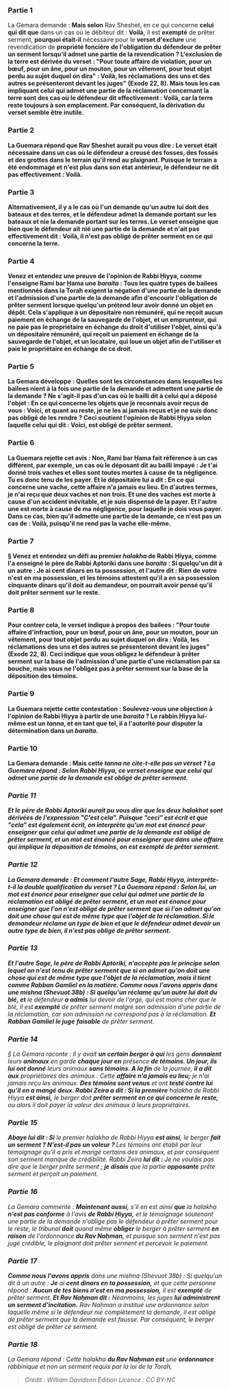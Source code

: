 
### Partie 1
La Gemara demande : <b>Mais selon</b> Rav Sheshet, en ce qui concerne <b>celui qui dit que</b> dans un cas où le débiteur dit : <b>Voilà,</b> il est <b>exempté</b> de prêter serment, <b>pourquoi était-il</b> nécessaire pour le <b>verset d'exclure</b> une revendication de <b>propriété foncière</b> <b>de l'obligation du défendeur de prêter <b>un serment</b> lorsqu'il admet une partie de la revendication ? L'exclusion de la terre est dérivée du verset : "Pour toute affaire de violation, pour un bœuf, pour un âne, pour un mouton, pour un vêtement, pour tout objet perdu au sujet duquel on dira" : Voilà, les réclamations des uns et des autres se présenteront devant les juges" (Exode 22, 8). <b>Mais tous</b> les cas impliquant celui qui admet une partie de la réclamation concernant la <b>terre</b> sont des cas où le défendeur dit effectivement : <b>Voilà,</b> car la terre reste toujours à son emplacement. Par conséquent, la dérivation du verset semble être inutile.

### Partie 2
La Guemara répond que Rav Sheshet aurait pu <b>vous dire : Le verset était nécessaire</b> dans un cas <b>où le défendeur <b>a creusé des fosses, des fossés et des grottes dans</b> le terrain qu'il rend au plaignant. Puisque le terrain a été endommagé et n'est plus dans son état antérieur, le défendeur ne dit pas effectivement : Voilà.

### Partie 3
<b>Alternativement,</b> il y a le cas <b>où</b> l'un <b>demande</b> qu'un autre lui doit <b>des bateaux et des terres, et</b> le défendeur <b>admet</b> la demande portant sur <b>les bateaux et nie</b> la demande portant sur <b>les terres.</b> Le verset enseigne que bien que le défendeur ait nié une partie de la demande et n'ait pas effectivement dit : Voilà, il n'est pas obligé de prêter serment en ce qui concerne la terre.

### Partie 4
<b>Venez</b> et <b>entendez</b> une preuve de l'opinion de Rabbi Ḥiyya, <b>comme l'enseigne Rami bar Ḥama</b> une <i>baraita</i> : Tous les <b>quatre</b> types de <b>bailees</b> mentionnés dans la Torah <b>exigent la négation d'une partie</b> de la demande <b>et l'admission d'une partie</b> de la demande afin d'encourir l'obligation de prêter serment lorsque quelqu'un prétend leur avoir donné un objet en dépôt. Cela s'applique à <b>un dépositaire non rémunéré,</b> qui ne reçoit aucun paiement en échange de la sauvegarde de l'objet, <b>et un emprunteur,</b> qui ne paie pas le propriétaire en échange du droit d'utiliser l'objet, ainsi qu'à <b>un dépositaire rémunéré,</b> qui reçoit un paiement en échange de la sauvegarde de l'objet, <b>et un locataire,</b> qui loue un objet afin de l'utiliser et paie le propriétaire en échange de ce droit.

### Partie 5
La Gemara développe : <b>Quelles sont les circonstances</b> dans lesquelles les bailees nient à la fois une partie de la demande et admettent une partie de la demande ? <b>Ne s'agit-il pas</b> d'un cas où le bailli <b>dit à</b> celui qui a déposé l'objet : En ce qui concerne les objets que je reconnais avoir reçus de vous : <b>Voici,</b> et quant au reste, je ne les ai jamais reçus et je ne suis donc pas obligé de les rendre ? Ceci soutient l'opinion de Rabbi Ḥiyya selon laquelle celui qui dit : Voici, est obligé de prêter serment.

### Partie 6
La Guemara rejette cet avis : <b>Non,</b> Rami bar Ḥama fait référence à un cas différent, par exemple, un cas <b>où</b> le déposant <b>dit au</b> bailli impayé : <b>Je t'ai donné trois vaches et elles sont toutes mortes à cause</b> de ta <b>négligence.</b> Tu es donc tenu de les payer. <b>Et</b> le dépositaire <b>lui a dit :</b> En ce qui concerne <b>une</b> vache, cette <b>affaire n'a jamais eu lieu.</b> En d'autres termes, je n'ai reçu que deux vaches et non trois. <b>Et une</b> des vaches est <b>morte à cause</b> d'un <b>accident inévitable,</b> et je suis dispensé de la payer. <b>Et</b> l'autre <b>une est morte à cause</b> de ma <b>négligence,</b> pour laquelle je dois vous payer.</b> Dans ce cas, bien qu'il admette une partie de la demande, <b>ce n'est pas</b> un cas de : <b>Voilà,</b> puisqu'il ne rend pas la vache elle-même.

### Partie 7
§ <b>Venez</b> et <b>entendez</b> un défi <b>au premier</b> <i>halakha</i> <b>de Rabbi Ḥiyya, comme l'a enseigné</b> le père de Rabbi Aptoriki dans une <i>baraita</i> : Si quelqu'un dit à un autre : <b>Je</b> ai <b>cent dinars en ta possession, et l'autre dit : Rien</b> de <b>votre</b> n'est <b>en ma possession, et les témoins attestent qu'il a en sa possession</b> cinquante dinars qu'il doit au demandeur, on <b>pourrait</b> avoir pensé qu'il <b>doit prêter serment sur le reste.</b>

### Partie 8
Pour contrer cela, <b>le verset indique</b> à propos des bailees : "Pour toute affaire d'infraction, pour un bœuf, pour un âne, pour un mouton, pour un vêtement, <b>pour tout objet perdu au sujet duquel on dira : Voilà,</b> les réclamations des uns et des autres se présenteront devant les juges" (Exode 22, 8). Ceci indique que <b>vous obligez</b> le défendeur à prêter serment sur la base <b>de l'admission</b> d'une partie d'une réclamation par <b>sa bouche, mais vous ne l'obligez pas</b> à prêter serment sur la base <b>de la déposition des témoins.</b>

### Partie 9
La Guemara rejette cette contestation : <b>Soulevez-vous une objection à</b> l'opinion de <b>Rabbi Ḥiyya</b> à partir de <b>une <i>baraita</i> ? Le rabbin Ḥiyya</b> lui-même <b>est un <i>tanna</i>, et</b> en tant que tel, il a l'autorité pour <b>disputer</b> la détermination dans un <i>baraita</i>.

### Partie 10
La Gemara demande : <b>Mais cette <i>tanna</b> ne <b>cite-t-elle pas un verset ? </b> La Guemara répond : Selon Rabbi Ḥiyya, <b>ce verset</b> enseigne que <b>celui qui admet une partie de la demande</b> est obligé de prêter serment.

### Partie 11
<b>Et le père de Rabbi Aptoriki</b> aurait pu <b>vous dire</b> que les deux <i>halakhot</i> sont dérivées de l'expression "C'est cela". Puisque <b>"ceci" est écrit et que "cela" est</b> également <b>écrit,</b> on interprète qu'un <b>mot</b> est énoncé <b>pour</b> enseigner que <b>celui qui admet une partie de la demande</b> est obligé de prêter serment, <b>et un</b> mot est énoncé <b>pour</b> enseigner <b>que</b> dans une affaire qui implique la <b>déposition de témoins,</b> on est <b>exempté</b> de prêter serment.

### Partie 12
La Gemara demande : <b>Et</b> comment <b>l'autre Sage</b>, Rabbi Ḥiyya, interprète-t-il la double qualification du verset ? La Guemara répond : Selon lui, <b>un</b> mot est énoncé <b>pour</b> enseigner que <b>celui qui admet une partie de la réclamation</b> est obligé de prêter serment, <b>et un</b> mot est énoncé <b>pour</b> enseigner que l'on n'est obligé de prêter serment que si l'on <b>admet</b> qu'on doit une chose qui est <b>de</b> même <b>type</b> que l'objet de <b>la réclamation. </b> Si le demandeur réclame un type de bien et que le défendeur admet devoir un autre type de bien, il n'est pas obligé de prêter serment.

### Partie 13
<b>Et l'autre</b> Sage, le père de Rabbi Aptoriki, <b>n'accepte pas</b> le principe selon lequel on n'est tenu de prêter serment que si on <b>admet</b> qu'on doit une chose qui est <b>de</b> même <b>type que</b> l'objet de <b>la réclamation, mais il tient comme Rabban Gamliel</b> en la matière. <b>Comme nous l'avons appris</b> dans une mishna (<i>Shevuot</i> 38b) : Si quelqu'un <b>réclame</b> qu'un autre lui doit du blé, et</b> le défendeur <b>a admis</b> lui devoir de l'orge,</b> qui est moins cher que le blé, il est <b>exempté</b> de prêter serment malgré son admission d'une partie de la réclamation, car son admission ne correspond pas à la réclamation. <b>Et Rabban Gamliel le juge</b> <b>faisable</b> de prêter serment.

### Partie 14
§ La Gemara raconte : Il y avait <b>un certain berger à qui</b> les gens <b>donnaient</b> leurs <b>animaux</b> en garde <b>chaque jour en</b> présence <b>de témoins. Un jour, ils lui ont donné</b> leurs animaux <b>sans témoins. A la fin</b> de la journée, <b>il a dit aux</b> propriétaires des animaux : Cette <b>affaire n'a jamais eu lieu;</b> je n'ai jamais reçu les animaux. <b>Des témoins sont venus</b> et ont <b>testé contre lui qu'il en a mangé deux. Rabbi Zeira a dit : Si la première</b> <i>halakha</i> de Rabbi Ḥiyya <b>est ainsi,</b> le berger doit <b>prêter serment en ce qui concerne le reste,</b> ou alors il doit payer la valeur des animaux à leurs propriétaires.

### Partie 15
<b>Abaye lui dit : Si</b> le premier <i>halakha</i> de Rabbi Ḥiyya <b>est ainsi,</b> le berger <b>fait un serment ? N'est-il pas un voleur ? </b> Les témoins ont établi par leur témoignage qu'il a pris et mangé certains des animaux, et par conséquent son serment manque de crédibilité. Rabbi Zeira <b>lui dit :</b> Je ne voulais pas dire que le berger prête serment ; <b>je disais</b> que la partie <b>opposante</b> prête serment et perçoit un paiement.

### Partie 16
La Gemara commente : <b>Maintenant aussi,</b> s'il en est ainsi <b>que</b> la <i>halakha</i> <b>n'est pas conforme</b> à l'avis <b>de Rabbi Ḥiyya,</b> et le témoignage soutenant une partie de la demande n'oblige pas le défendeur à prêter serment pour le reste, le tribunal <b>doit</b> quand même <b>obliger</b> le berger à prêter serment <b>en raison</b> de l'ordonnance <b>du Rav Naḥman,</b> et puisque son serment n'est pas jugé crédible, le plaignant doit prêter serment et percevoir le paiement.

### Partie 17
<b>Comme nous l'avons appris</b> dans une mishna (<i>Shevuot</i> 38b) : Si quelqu'un dit à un autre : <b>Je</b> ai <b>cent dinars en ta possession,</b> et que cette personne répond : <b>Aucun de tes biens n'est en ma possession,</b> il est <b>exempté</b> de prêter serment. <b>Et Rav Naḥman dit :</b> Néanmoins, les juges <b>lui administrent un serment d'incitation.</b> Rav Naḥman a institué une ordonnance selon laquelle même si le défendeur nie complètement la demande, il est obligé de prêter serment que la demande est fausse. Par conséquent, le berger est obligé de prêter ce serment.

### Partie 18
La Gemara répond : Cette <i>halakha</i> <b>du Rav Naḥman est</b> une <b>ordonnance</b> rabbinique et non un serment requis par la loi de la Torah,

>Crédit : William Davidson Edition
>Licence : CC BY-NC